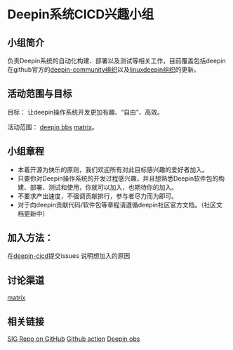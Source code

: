 # Deepin系统CICD兴趣小组

## 小组简介

负责Deepin系统的自动化构建、部署以及测试等相关工作，目前覆盖包括deepin在github官方的[deepin-community组织](https://github.com/orgs/deepin-community)以及[linuxdeepin组织](https://github.com/orgs/linuxdeepin)的更新。

##  活动范围与目标

目标： 让deepin操作系统开发更加有趣、“自由”、高效。

活动范围：
[deepin bbs](https://bbs.deepin.org/)
[matrix](https://matrix.to/#/#deepin/cicd:deepin.org)。

## 小组章程

* 本着开源为快乐的原则，我们欢迎所有对此目标感兴趣的爱好者加入。
* 只要你对Deepin操作系统的开发过程感兴趣，并且想熟悉Deepin软件包的构建、部署、测试和使用，你就可以加入，也期待你的加入。
* 不要求产出速度，不强调贡献排行，参与者尽力而为即可。
* 对于向deepin贡献代码/软件包等章程请遵循deepin社区官方文档。（社区文档更新中）

## 加入方法：

在[deepin-cicd](https://github.com/deepin-community/sig-deepin-cicd/issues)提交issues 说明想加入的原因

## 讨论渠道

[matrix](https://matrix.to/#/#deepin/cicd:deepin.org)

## 相关链接

[SIG Repo on GitHub](https://github.com/deepin-community/sig-deepin-cicd)
[Github action](https://github.com/features/actions)
[Deepin obs](https://build.deepin.com/)
